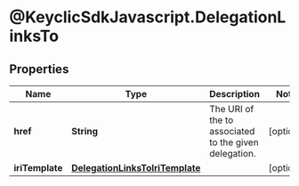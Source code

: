 # @KeyclicSdkJavascript.DelegationLinksTo

## Properties
Name | Type | Description | Notes
------------ | ------------- | ------------- | -------------
**href** | **String** | The URI of the to associated to the given delegation. | [optional] 
**iriTemplate** | [**DelegationLinksToIriTemplate**](DelegationLinksToIriTemplate.md) |  | [optional] 


